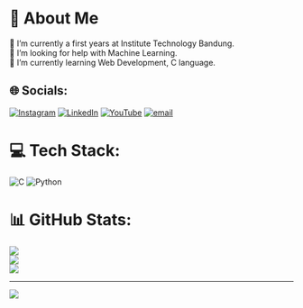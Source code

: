 # 💫 About Me
🔭 I’m currently a first years at Institute Technology Bandung.<br>🤝 I’m looking for help with Machine Learning.<br>🌱 I’m currently learning Web Development, C language.


## 🌐 Socials:
[![Instagram](https://img.shields.io/badge/Instagram-%23E4405F.svg?logo=Instagram&logoColor=white)](https://instagram.com/j.natras) [![LinkedIn](https://img.shields.io/badge/LinkedIn-%230077B5.svg?logo=linkedin&logoColor=white)](https://www.linkedin.com/in/junior-natra-929b42320/) [![YouTube](https://img.shields.io/badge/YouTube-%23FF0000.svg?logo=YouTube&logoColor=white)](https://youtube.com/@Natdev.) [![email](https://img.shields.io/badge/Email-D14836?logo=gmail&logoColor=white)](mailto:Juniornatra72@gmail.com) 

# 💻 Tech Stack:
![C](https://img.shields.io/badge/c-%2300599C.svg?style=for-the-badge&logo=c&logoColor=white) ![Python](https://img.shields.io/badge/python-3670A0?style=for-the-badge&logo=python&logoColor=ffdd54)
# 📊 GitHub Stats:
![](https://github-readme-stats.vercel.app/api?username=jerannn24&theme=dark&hide_border=false&include_all_commits=true&count_private=true)<br/>
![](https://nirzak-streak-stats.vercel.app/?user=jerannn24&theme=dark&hide_border=false)<br/>
![](https://github-readme-stats.vercel.app/api/top-langs/?username=jerannn24&theme=dark&hide_border=false&include_all_commits=true&count_private=true&layout=compact)

---
[![](https://visitcount.itsvg.in/api?id=jerannn24&icon=0&color=0)](https://visitcount.itsvg.in)

<!-- Proudly created with GPRM ( https://gprm.itsvg.in ) -->
